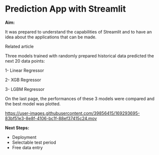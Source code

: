 # Prediction App with Streamlit

**Aim:**

It was prepared to understand the capabilities of Streamlit and to have an idea about the applications that can be made.

Related article

Three models trained with randomly prepared historical data predicted the next 20 data points:

1- Linear Regressor

2- XGB Regressor

3- LGBM Regressor

On the last page, the performances of these 3 models were compared and the best model was plotted.



https://user-images.githubusercontent.com/39856415/169293695-83bf51e3-8e8f-4106-bc1f-88ef37415c24.mov



**Next Steps:**
- Deployment
- Selectable test period
- Free data entry
